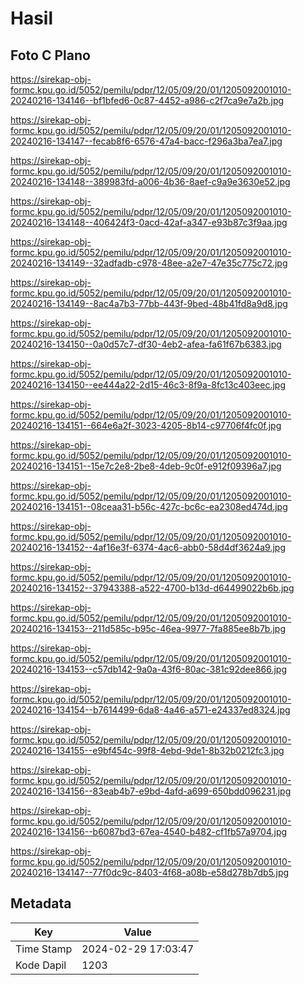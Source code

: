 # Hasil

## Foto C Plano

https://sirekap-obj-formc.kpu.go.id/5052/pemilu/pdpr/12/05/09/20/01/1205092001010-20240216-134146--bf1bfed6-0c87-4452-a986-c2f7ca9e7a2b.jpg

https://sirekap-obj-formc.kpu.go.id/5052/pemilu/pdpr/12/05/09/20/01/1205092001010-20240216-134147--fecab8f6-6576-47a4-bacc-f296a3ba7ea7.jpg

https://sirekap-obj-formc.kpu.go.id/5052/pemilu/pdpr/12/05/09/20/01/1205092001010-20240216-134148--389983fd-a006-4b36-8aef-c9a9e3630e52.jpg

https://sirekap-obj-formc.kpu.go.id/5052/pemilu/pdpr/12/05/09/20/01/1205092001010-20240216-134148--406424f3-0acd-42af-a347-e93b87c3f9aa.jpg

https://sirekap-obj-formc.kpu.go.id/5052/pemilu/pdpr/12/05/09/20/01/1205092001010-20240216-134149--32adfadb-c978-48ee-a2e7-47e35c775c72.jpg

https://sirekap-obj-formc.kpu.go.id/5052/pemilu/pdpr/12/05/09/20/01/1205092001010-20240216-134149--8ac4a7b3-77bb-443f-9bed-48b41fd8a9d8.jpg

https://sirekap-obj-formc.kpu.go.id/5052/pemilu/pdpr/12/05/09/20/01/1205092001010-20240216-134150--0a0d57c7-df30-4eb2-afea-fa61f67b6383.jpg

https://sirekap-obj-formc.kpu.go.id/5052/pemilu/pdpr/12/05/09/20/01/1205092001010-20240216-134150--ee444a22-2d15-46c3-8f9a-8fc13c403eec.jpg

https://sirekap-obj-formc.kpu.go.id/5052/pemilu/pdpr/12/05/09/20/01/1205092001010-20240216-134151--664e6a2f-3023-4205-8b14-c97706f4fc0f.jpg

https://sirekap-obj-formc.kpu.go.id/5052/pemilu/pdpr/12/05/09/20/01/1205092001010-20240216-134151--15e7c2e8-2be8-4deb-9c0f-e912f09396a7.jpg

https://sirekap-obj-formc.kpu.go.id/5052/pemilu/pdpr/12/05/09/20/01/1205092001010-20240216-134151--08ceaa31-b56c-427c-bc6c-ea2308ed474d.jpg

https://sirekap-obj-formc.kpu.go.id/5052/pemilu/pdpr/12/05/09/20/01/1205092001010-20240216-134152--4af16e3f-6374-4ac6-abb0-58d4df3624a9.jpg

https://sirekap-obj-formc.kpu.go.id/5052/pemilu/pdpr/12/05/09/20/01/1205092001010-20240216-134152--37943388-a522-4700-b13d-d64499022b6b.jpg

https://sirekap-obj-formc.kpu.go.id/5052/pemilu/pdpr/12/05/09/20/01/1205092001010-20240216-134153--211d585c-b95c-46ea-9977-7fa885ee8b7b.jpg

https://sirekap-obj-formc.kpu.go.id/5052/pemilu/pdpr/12/05/09/20/01/1205092001010-20240216-134153--c57db142-9a0a-43f6-80ac-381c92dee866.jpg

https://sirekap-obj-formc.kpu.go.id/5052/pemilu/pdpr/12/05/09/20/01/1205092001010-20240216-134154--b7614499-6da8-4a46-a571-e24337ed8324.jpg

https://sirekap-obj-formc.kpu.go.id/5052/pemilu/pdpr/12/05/09/20/01/1205092001010-20240216-134155--e9bf454c-99f8-4ebd-9de1-8b32b0212fc3.jpg

https://sirekap-obj-formc.kpu.go.id/5052/pemilu/pdpr/12/05/09/20/01/1205092001010-20240216-134156--83eab4b7-e9bd-4afd-a699-650bdd096231.jpg

https://sirekap-obj-formc.kpu.go.id/5052/pemilu/pdpr/12/05/09/20/01/1205092001010-20240216-134156--b6087bd3-67ea-4540-b482-cf1fb57a9704.jpg

https://sirekap-obj-formc.kpu.go.id/5052/pemilu/pdpr/12/05/09/20/01/1205092001010-20240216-134147--77f0dc9c-8403-4f68-a08b-e58d278b7db5.jpg


## Metadata

| Key        | Value               |
| ---------- | ------------------- |
| Time Stamp | 2024-02-29 17:03:47 |
| Kode Dapil | 1203                |



